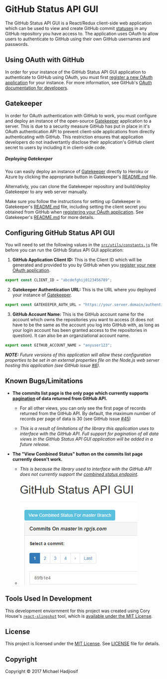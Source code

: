 # GitHub Status API GUI

The GitHub Status API GUI is a React/Redux client-side web application which can be used to view and create GitHub commit [statuses](https://developer.github.com/v3/repos/statuses/) in any GitHub repository you have access to. The application uses OAuth to allow users to authenticate to GitHub using their own GitHub usernames and passwords.

## Using OAuth with GitHub
In order for your instance of the GitHub Status API GUI application to authenticate to GitHub using OAuth, you must first [register a new OAuth application](https://github.com/settings/applications/new) for your instance. For more information, see GitHub's [OAuth documentation for developers](https://developer.github.com/v3/oauth/#oauth).

## Gatekeeper
In order for OAuth authentication with GitHub to work, you must configure and deploy an instance of the open-source [Gatekeeper](https://github.com/prose/gatekeeper) application to a server. This is due to a security measure GitHub has put in place in it's OAuth authentication API to prevent client-side applications from directly authenticating with GitHub. This restriction ensures that application developers do not inadvertantly disclose their application's GitHub client secret to users by including it in client-side code.

##### Deploying Gatekeeper
You can easily deploy an instance of [Gatekeeper](https://github.com/prose/gatekeeper) directly to Heroku or Azure by clicking the appropriate button in Gatekeeper's [README.md](https://github.com/prose/gatekeeper#deploy-on-heroku) file.

Alternativly, you can clone the Gatekeeper repository and build/deploy Gatekeeper to any web server manually.

Make sure you follow the instructions for setting up Gatekeeper in Gatekeeper's [README.md](https://github.com/prose/gatekeeper#setup-your-gatekeeper) file, including setting the client secret you obtained from GitHub when [registering your OAuth application](#using-oauth-with-github). See Gatekeeper's [README.md](https://github.com/prose/gatekeeper#setup-your-gatekeeper) for more details.

## Configuring GitHub Status API GUI
You will need to set the following values in the [`src/utils/constants.js`](src/utils/constants.js) file before you can run the GitHub Status API GUI application:

1)  __GitHub Application Client ID:__ This is the Client ID which will be generated and provided to you by GitHub when you [register your new OAuth application](#using-oauth-with-github).
```JavaScript
export const CLIENT_ID = "abcdefghij0123456789";
```
2)  __Gatekeeper Authentication URL:__ This is the URL where you deployed your instance of [Gatekeeper](#deploying-gatekeeper).
```JavaScript
export const GATEKEEPER_AUTH_URL = "https://your.server.domain/authenticate/";
```
3) __GitHub Account Name:__ This is the GitHub account name for the account which owns the repositories you want to access (it does not have to be the same as the account you log into GitHub with, as long as your login account has been granted access to the repositories in question). It can also be an organziational account name.
```JavaScript
export const GITHUB_ACCOUNT_NAME = "anyuser123";
```

*__NOTE:__ Future versions of this application will allow these configuration properties to be set in an external properties file on the Node.js web server hosting this application (see GitHub issue [#6](https://github.com/compumike08/GitHub_Status_API_GUI/issues/6)).*

## Known Bugs/Limitations
-   __The commits list page is the only page which currently supports [pagination](https://developer.github.com/v3/#pagination) of data returned from GitHub API.__

    -   For all other views, you can only see the first page of records returned from the GitHub API. By default, the maximum number of records per page of data is 30 (see GitHub issue [#45](https://github.com/compumike08/GitHub_Status_API_GUI/issues/45))

    -   *This is a result of limitations of the library this application uses to interface with the GitHub API. Full support for pagination of all data views in the GitHub Status API GUI application will be added in a future release.*
-   __The "View Combined Status" button on the commits list page currently doesn't work.__

    -   *This is because the library used to interface with the GitHub API does not currently support the [combined status endpoint](https://developer.github.com/v3/repos/statuses/#get-the-combined-status-for-a-specific-ref).*

    -   ![Combined Status Button Screenshot](docs/img/Combined_Status_Button_Screenshot.png)

## Tools Used In Development
This development enviornment for this project was created using Cory House's [`react-slingshot`](https://github.com/coryhouse/react-slingshot) tool, which is [available under the MIT License](https://github.com/coryhouse/react-slingshot/blob/master/LICENSE).

## License
This project is licensed under the [MIT License](https://opensource.org/licenses/MIT). See [LICENSE](LICENSE) file for details.

## Copyright
Copyright &copy; 2017 Michael Hadjiosif

